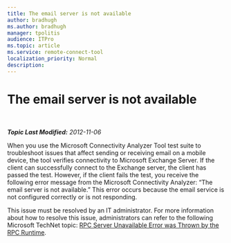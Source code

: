 ```yaml
---
title: The email server is not available
author: bradhugh
ms.author: bradhugh
manager: tpolitis
audience: ITPro 
ms.topic: article 
ms.service: remote-connect-tool
localization_priority: Normal
description: 
---
```


<div data-xmlns="http://www.w3.org/1999/xhtml">

<div class="topic" data-xmlns="http://www.w3.org/1999/xhtml" data-msxsl="urn:schemas-microsoft-com:xslt" data-cs="http://msdn.microsoft.com/en-us/">

<div data-asp="http://msdn2.microsoft.com/asp">

# The email server is not available

</div>

<div id="mainSection">

<div id="mainBody">

<span> </span>

_**Topic Last Modified:** 2012-11-06_

When you use the Microsoft Connectivity Analyzer Tool test suite to troubleshoot issues that affect sending or receiving email on a mobile device, the tool verifies connectivity to Microsoft Exchange Server. If the client can successfully connect to the Exchange server, the client has passed the test. However, if the client fails the test, you receive the following error message from the Microsoft Connectivity Analyzer: “The email server is not available.” This error occurs because the email service is not configured correctly or is not responding.

This issue must be resolved by an IT administrator. For more information about how to resolve this issue, administrators can refer to the following Microsoft TechNet topic: [RPC Server Unavailable Error was Thrown by the RPC Runtime](dd439392\(v=exchg.80\).md).

</div>

<span> </span>

</div>

</div>

</div>

